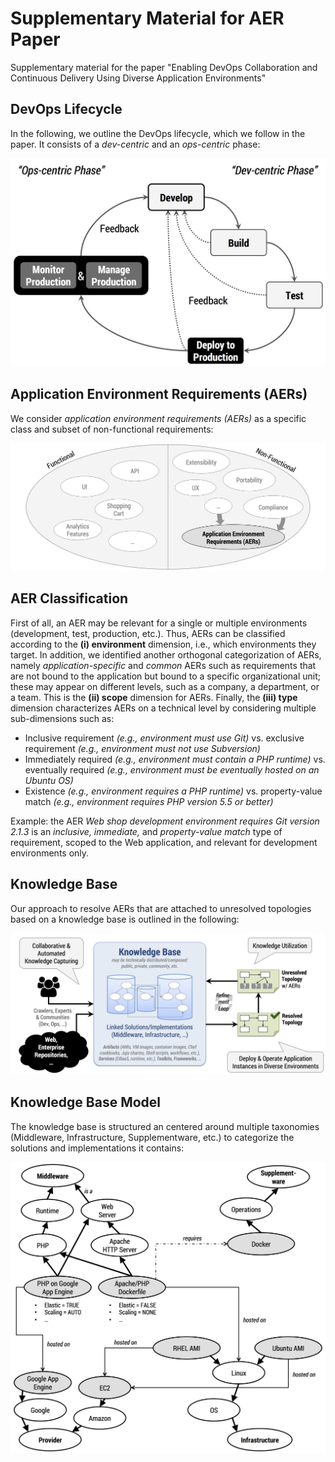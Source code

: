 # Supplementary Material for AER Paper

Supplementary material for the paper "Enabling DevOps Collaboration and Continuous Delivery Using Diverse Application Environments"



## DevOps Lifecycle

In the following, we outline the DevOps lifecycle, which we follow in the paper. It consists of a *dev-centric* and an *ops-centric* phase:

![DevOps Lifecycle](/devops_lifecycle.png)



## Application Environment Requirements (AERs)

We consider *application environment requirements (AERs)* as a specific class and subset of non-functional requirements:

![Application Environment Requirements (AERs)](/requirements_scope.png)



## AER Classification

First of all, an AER may be relevant for a single or multiple environments (development, test, production, etc.).
Thus, AERs can be classified according to the **(i) environment** dimension, i.e., which environments they target.
In addition, we identified another orthogonal categorization of AERs, namely *application-specific* and *common* AERs such as requirements that are not bound to the application but bound to a specific organizational unit; these may appear on different levels, such as a company, a department, or a team.
This is the **(ii) scope** dimension for AERs.
Finally, the **(iii) type** dimension characterizes AERs on a technical level by considering multiple sub-dimensions such as:

* Inclusive requirement *(e.g., environment must use Git)* vs. exclusive requirement *(e.g., environment must not use Subversion)*
* Immediately required *(e.g., environment must contain a PHP runtime)* vs. eventually required *(e.g., environment must be eventually hosted on an Ubuntu OS)*
* Existence *(e.g., environment requires a PHP runtime)* vs. property-value match *(e.g., environment requires PHP version 5.5 or better)*

Example: the AER *Web shop development environment requires Git version 2.1.3* is an *inclusive, immediate,* and *property-value match* type of requirement, scoped to the Web application, and relevant for development environments only.



## Knowledge Base

Our approach to resolve AERs that are attached to unresolved topologies based on a knowledge base is outlined in the following:

![Knowledge Base](/knowledgebase.png)



## Knowledge Base Model

The knowledge base is structured an centered around multiple taxonomies (Middleware, Infrastructure, Supplementware, etc.) to categorize the solutions and implementations it contains:

![Knowledge Base Model](/knowledgebase_model.png)
